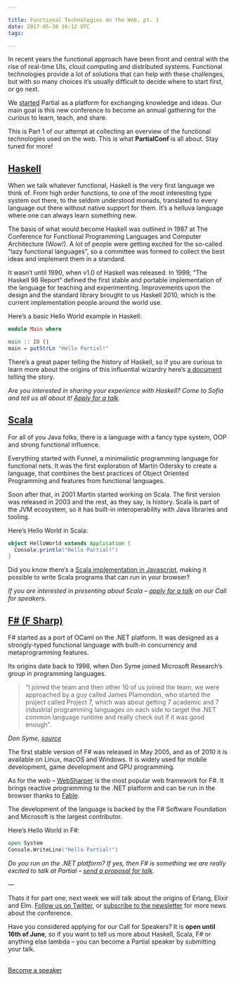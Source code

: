 ```yaml
---

title: Functional Technologies on the Web, pt. 1
date: 2017-05-30 16:12 UTC
tags:

---
```


In recent years the functional approach have been front and central with the rise of real-time UIs, cloud computing and distributed systems. Functional technologies provide a lot of solutions that can help with these challenges, but with so many choices it’s usually difficult to decide where to start first, or go next.

We [started](https://medium.com/@partialconf/announcement-2335684ba05d) Partial as a platform for exchanging knowledge and ideas. Our main goal is this new conference to become an annual gathering for the curious to learn, teach, and share.

This is Part 1 of our attempt at collecting an overview of the functional technologies used on the web. This is what **PartialConf** is all about. Stay tuned for more!

## [Haskell](https://www.haskell.org)

When we talk whatever functional, Haskell is the very first language we think of. From high order functions, to one of the most interesting type system out there, to the seldom understood monads, translated to every language out there without native support for them. It’s a helluva language where one can always learn something new.

The basis of what would become Haskell was outlined in 1987 at The Conference for Functional Programming Languages and Computer Architecture (Wow!). A lot of people were getting excited for the so-called “lazy functional languages”, so a committee was formed to collect the best ideas and implement them in a standard.

It wasn’t until 1990, when v1.0 of Haskell was released. In 1999, “The Haskell 98 Report“ defined the first stable and portable implementation of the language for teaching and experimenting. Improvements upon the design and the standard library brought to us Haskell 2010, which is the current implementation people around the world use.

Here’s a basic Hello World example in Haskell:

```haskell
module Main where

main :: IO ()
main = putStrLn "Hello Partial!"
```

There’s a great paper telling the history of Haskell, so if you are curious to learn more about the origins of this influential wizardry here’s [a document](https://www.microsoft.com/en-us/research/wp-content/uploads/2016/07/history.pdf?from=http%3A%2F%2Fresearch.microsoft.com%2F%7Esimonpj%2Fpapers%2Fhistory-of-haskell%2Fhistory.pdf) telling the story.

*Are you interested in sharing your experience with Haskell? Come to Sofia and tell us all about it! [Apply for a talk](https://goo.gl/qGfmds).*

## [Scala](https://www.scala-lang.org)

For all of you Java folks, there is a language with a fancy type system, OOP and strong functional influence.

Everything started with Funnel, a minimalistic programming language for functional nets. It was the first exploration of Martin Odersky to create a language, that combines the best practices of Object Oriented Programming and features from functional languages.

Soon after that, in 2001 Martin started working on Scala. The first version was released in 2003 and the rest, as they say, is history. Scala is part of the JVM ecosystem, so it has built-in interoperability with Java libraries and tooling.

Here’s Hello World in Scala:

```scala
object HelloWorld extends Application {
  Console.println("Hello Partial!")
}
```

Did you know there’s a [Scala implementation in Javascript](https://www.scala-js.org), making it possible to write Scala programs that can run in your browser?

*If you are interested in presenting about Scala – [apply for a talk](https://goo.gl/qGfmds) on our Call for speakers.*

## [F# (F Sharp)](http://fsharp.org)

F# started as a port of OCaml on the .NET platform. It was designed as a strongly-typed functional language with built-in concurrency and metaprogramming features.

Its origins date back to 1998, when Don Syme joined Microsoft Research’s group in programming languages.

> “I joined the team and then other 10 of us joined the team, we were approached by a guy called James Plamondon, who started the project called Project 7, which was about getting 7 academic and 7 industrial programming languages on each side to target the .NET common language runtime and really check out if it was good enough”.

*Don Syme, [source](https://www.infoq.com/interviews/F-Sharp-Don-Syme)*

The first stable version of F# was released in May 2005, and as of 2010 it is available on Linux, macOS and Windows. It is widely used for mobile development, game development and GPU programming.

As for the web – [WebSharper](http://websharper.com) is the most popular web framework for F#. It brings reactive programming to the .NET platform and can be run in the browser thanks to [Fable](http://fable.io).

The development of the language is backed by the F# Software Foundation and Microsoft is the largest contributor.

Here’s Hello World in F#:

```fsharp
open System
Console.WriteLine("Hello Partial!")
```

*Do you run on the .NET platform? If yes, then F# is something we are really excited to talk at Partial – [send a proposal for talk](https://goo.gl/qGfmds).*

—

Thats it for part one, next week we will talk about the origins of Erlang, Elixir and Elm. [Follow us on Twitter](http://twitter.com/partialconf), or [subscribe to the newsletter](http://partialconf.com/#subscribe) for more news about the conference.

Have you considered applying for our Call for Speakers? It is **open until 16th of June**, so if you want to tell us more about Haskell, Scala, F# or anything else lambda – you can become a Partial speaker by submitting your talk.

<br />
<a href="https://goo.gl/qGfmds" class="btn-success">Become a speaker</a>
